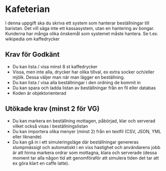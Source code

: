 ﻿
# Kafeterian

I denna uppgift ska du skriva ett system som hanterar beställningar till baristan. Det vill säga inte ett kassasystem, utan en hantering av bongar. Kunderna har många olika önskemål som systemet måste hantera. Se t.ex. wikipedia om kaffedrycker

## Krav för Godkänt

- Du kan lista / visa minst 8 st kaffedrycker
- Vissa, men inte alla, drycker har olika tillval, ex extra socker och/eller mjölk. Dessa väljer man när man lägger en beställning.
- Du kan lista / visa alla beställningar i den ordning de kommit in
- Du kan spara och ladda listan av beställningar från en fil eller databas
- Koden är objektorienterad

## Utökade krav (minst 2 för VG)

- Du kan markera en beställning mottagen, påbörjad, klar och serverad vilket också visas i beställningslistan
- Du kan importera olika menyer (minst 2) från en textfil (CSV, JSON, YML eller liknande)
- Du kan gå in i ett simuleringsläge där beställningar genereras slumpmässigt och automatiskt i en viss hastighet och användarens jobb är att hinna markera ordrar som mottagna, klara och serverade (dessa moment  tar alla någon tid att genomföraför att simulera tiden det tar att ex göra klart en caffe latte).
